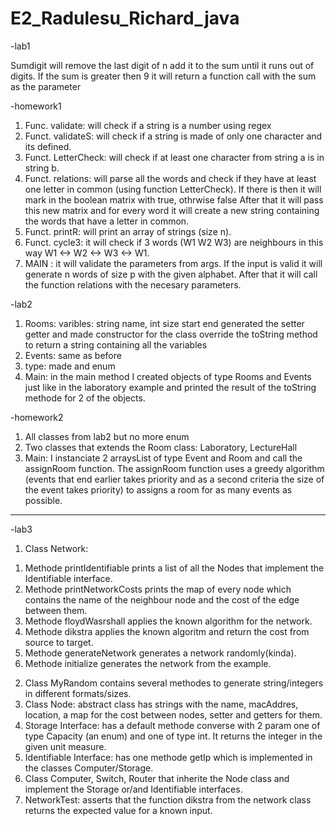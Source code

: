 # E2_Radulesu_Richard_java
-lab1

Sumdigit will remove the last digit of n add it to the sum until it runs out of digits.
If the sum is greater then 9 it will return a function call with the sum as the parameter

-homework1

1) Func. validate: will check if a string is a number using regex
2) Funct. validateS: will check if a string is made of only one character and its defined.
3) Funct. LetterCheck: will check if at least one character from string a is in string b.
4) Funct. relations: will parse all the words and check if they have at least one letter in common (using function LetterCheck).
If there is then it will mark in the boolean matrix with true, othrwise false
After that it will pass this new matrix and for every word it will create a new string containing the words that have a letter in common.
5) Funct. printR: will print an array of strings (size n).
6) Funct. cycle3: it will check if 3 words (W1 W2 W3) are neighbours in this way W1 <-> W2 <-> W3 <-> W1.
7) MAIN :  it will validate the parameters from args. If the input is valid it will generate n words of size p with the given alphabet.
After that it will call the function relations with the necesary parameters.

-lab2

1) Rooms: varibles: string name, int size start end 
generated the setter getter and made constructor for the class 
override the toString method to return a string containing all the variables
2) Events: same as before
3) type: made and enum
4) Main: in the main method I created objects of type Rooms and Events just like in the laboratory example and printed the result of the toString methode for 2 of the objects.

-homework2
1) All classes from lab2 but no more enum
2) Two classes that extends the Room class: Laboratory, LectureHall
3) Main: I instanciate 2 arraysList of type Event and Room and call the assignRoom function. The assignRoom function uses a greedy algorithm (events that end earlier takes priority and as a second criteria the size of the event takes priority) to assigns a room for as many events as possible.
----------------------------------------------------------------------------------------------------------------------------------------------------------

-lab3
1) Class Network:
1. Methode printIdentifiable prints a list of all the Nodes that implement the Identifiable interface.
2. Methode printNetworkCosts prints the map of every node which contains the name of the neighbour node and the cost of the edge between them.
3. Methode floydWasrshall applies the known algorithm for the network.
4. Methode dikstra applies the known algoritm and return the cost from source to target.
5. Methode generateNetwork generates a network randomly(kinda).
6. Methode initialize generates the network from the example.
2) Class MyRandom contains several methodes to generate string/integers in different formats/sizes.
3) Class Node: abstract class has strings with the name, macAddres, location, a map for the cost between nodes, setter and getters for them.
4) Storage Interface: has a default methode converse with 2 param one of type Capacity (an enum) and one of type int. It returns the integer in the given unit measure.
5) Identifiable Interface: has one methode getIp which is implemented in the classes Computer/Storage.
6) Class Computer, Switch, Router that inherite the Node class and implement the Storage or/and Identifiable interfaces.
7) NetworkTest: asserts that the function dikstra from the network class returns the expected value for a known input.

 
